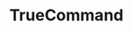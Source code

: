 ---
title: "TrueCommand"
linkTitle: "TrueCommand"
description: "Using TrueCommand to oversee multiple TrueNAS installations."
weight: 7
type: docs
---